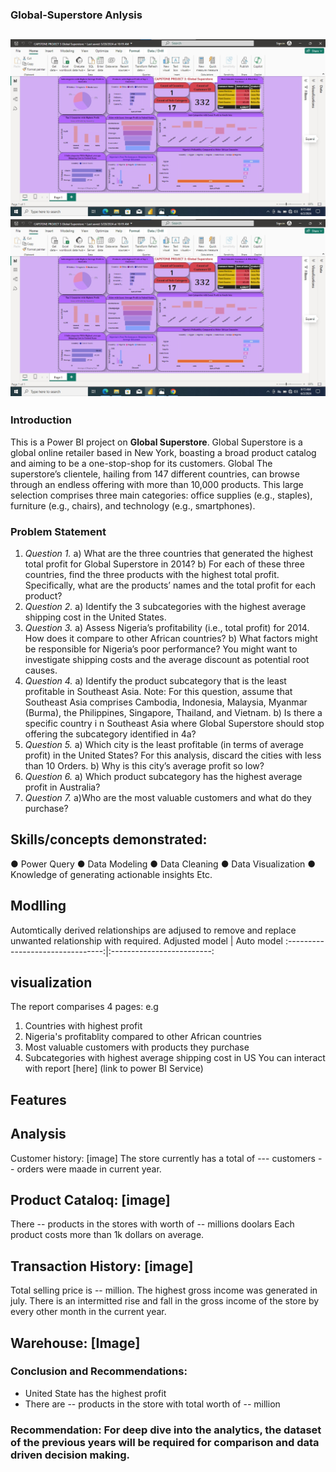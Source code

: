 ### Global-Superstore Anlysis
![](superstore_global.jpg)
![](superstore_global.jpg)
---
### Introduction
This is a Power BI project on **Global Superstore**. 
Global Superstore is a global online retailer based in New York, boasting a broad product catalog and aiming to be a one-stop-shop for its customers. Global The superstore’s clientele, hailing from 147 different countries, can browse through an endless offering with more than 10,000 products. This large selection comprises three main categories: office supplies (e.g., staples), furniture (e.g., chairs), and technology (e.g., smartphones).

### Problem Statement
1. _Question 1._
a) What are the three countries that generated the highest total profit for Global Superstore in 2014?
b) For each of these three countries, find the three products with the highest total profit. Specifically, what are the products’ names and the total profit for each product?
2. _Question 2._
a) Identify the 3 subcategories with the highest average shipping cost in the United States.
3. _Question 3._
a) Assess Nigeria’s profitability (i.e., total profit) for 2014. How does it compare to other African countries?
b) What factors might be responsible for Nigeria’s poor performance? You might want to investigate shipping costs and the average discount as potential root causes.
4. _Question 4._
a) Identify the product subcategory that is the least profitable in Southeast Asia.
Note: For this question, assume that Southeast Asia comprises Cambodia, Indonesia, Malaysia, Myanmar (Burma), the Philippines, Singapore, Thailand, and Vietnam.
b) Is there a specific country i n Southeast Asia where Global Superstore should stop offering the subcategory identified in 4a?
5. _Question 5._
a) Which city is the least profitable (in terms of average profit) in the United States? For this analysis, discard the cities with less than 10 Orders. 
b) Why is this city’s average profit so low?
6. _Question 6._
a) Which product subcategory has the highest average profit in Australia?
7. _Question 7._
a)Who are the most valuable customers and what do they purchase?
## Skills/concepts demonstrated:
● Power Query
● Data Modeling
● Data Cleaning
● Data Visualization
● Knowledge of generating actionable insights Etc.
## Modlling
Automtically derived relationships are adjused to remove and replace unwanted relationship with required.
Adjusted model                    |      Auto model
:--------------------------------:|:-------------------------:
![]()                                       ![]() 

## visualization
The report comparises 4 pages:
e.g
1. Countries with highest profit
2. Nigeria's profitablity compared to other African countries
3. Most valuable customers with products they purchase
4. Subcategories with  highest average shipping cost in US
You can interact with report [here] (link to power BI Service)

## Features

## Analysis
Customer history: [image]
The store currently has a total of ---  customers
-- orders were maade in current year.

## Product Cataloq: [image]
There -- products in the stores with worth of -- millions doolars
Each product costs more than 1k dollars on average.

## Transaction History: [image]
Total selling price is -- million.
The highest gross income was generated in july.
There is an intermitted rise and fall in the gross income of the store by every other month in the current year.

## Warehouse: [Image]

### Conclusion and Recommendations:
- United State has the highest profit
- There are -- products in the store with total worth of -- million

### Recommendation: For deep dive into the analytics, the dataset of the previous years will be required for comparison and data driven decision making. 

